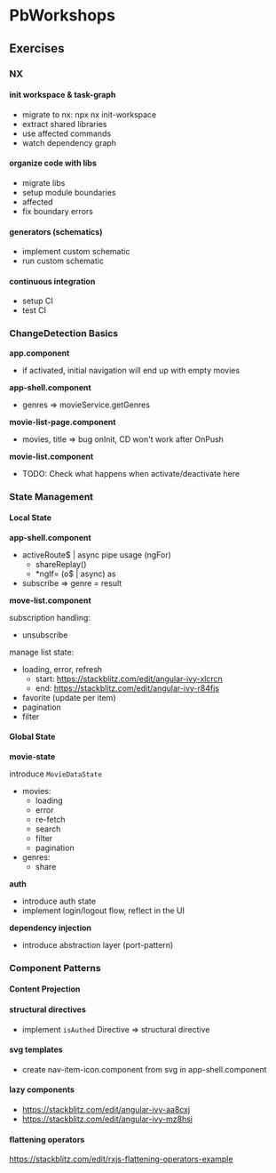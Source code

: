 # PbWorkshops

## Exercises

### NX

#### init workspace & task-graph

* migrate to nx: npx nx init-workspace
* extract shared libraries
* use affected commands
* watch dependency graph

#### organize code with libs

* migrate libs
* setup module boundaries
* affected
* fix boundary errors

#### generators (schematics)

* implement custom schematic
* run custom schematic

#### continuous integration

* setup CI
* test CI

### ChangeDetection Basics

**app.component**

* if activated, initial navigation will end up with empty movies

**app-shell.component**

* genres => movieService.getGenres

**movie-list-page.component**

* movies, title => bug onInit, CD won't work after OnPush

**movie-list.component**

* TODO: Check what happens when activate/deactivate here

### State Management

#### Local State

**app-shell.component**

* activeRoute$ | async pipe usage (ngFor)
  * shareReplay()
  * *ngIf= (o$ | async) as
* subscribe => genre = result

**move-list.component**

subscription handling:
 * unsubscribe 

manage list state:
  * loading, error, refresh 
    * start: https://stackblitz.com/edit/angular-ivy-xlcrcn
    * end: https://stackblitz.com/edit/angular-ivy-r84fjs
  * favorite (update per item)
  * pagination
  * filter
  
#### Global State

**movie-state**

introduce `MovieDataState` 
* movies:
  * loading
  * error
  * re-fetch
  * search
  * filter
  * pagination
* genres:
  * share

**auth**

* introduce auth state
* implement login/logout flow, reflect in the UI

**dependency injection**
* introduce abstraction layer (port-pattern)

### Component Patterns

#### Content Projection

#### structural directives
* implement `isAuthed` Directive => structural directive

#### svg templates
* create nav-item-icon.component from svg in app-shell.component

#### lazy components
* https://stackblitz.com/edit/angular-ivy-aa8cxj
* https://stackblitz.com/edit/angular-ivy-mz8hsi

#### flattening operators
https://stackblitz.com/edit/rxjs-flattening-operators-example
